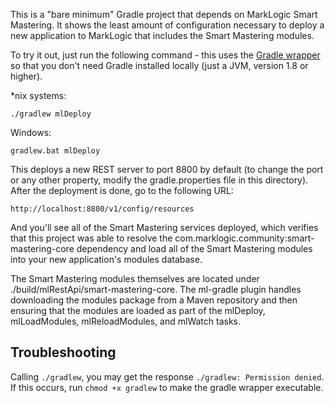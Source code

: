 This is a "bare minimum" Gradle project that depends on MarkLogic Smart Mastering. It shows the least amount of configuration 
necessary to deploy a new application to MarkLogic that includes the Smart Mastering modules.

To try it out, just run the following command - this uses the [Gradle wrapper](https://docs.gradle.org/current/userguide/gradle_wrapper.html) 
so that you don't need Gradle installed locally (just a JVM, version 1.8 or higher).

\*nix systems:

    ./gradlew mlDeploy

Windows:

    gradlew.bat mlDeploy


This deploys a new REST server to port 8800 by default (to change the port or any other property, modify the 
gradle.properties file in this directory). After the deployment is done, go to the following URL:

    http://localhost:8800/v1/config/resources

And you'll see all of the Smart Mastering services deployed, which verifies that this project was able to resolve the
com.marklogic.community:smart-mastering-core dependency and load all of the Smart Mastering modules into your new 
application's modules database. 

The Smart Mastering modules themselves are located under ./build/mlRestApi/smart-mastering-core. The ml-gradle plugin 
handles downloading the modules package from a Maven repository and then ensuring that the modules are loaded as part of
the mlDeploy, mlLoadModules, mlReloadModules, and mlWatch tasks. 

## Troubleshooting

Calling `./gradlew`, you may get the response `./gradlew: Permission denied`. If this occurs, run `chmod +x gradlew` to make the gradle wrapper executable.
